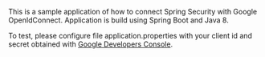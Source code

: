 This is a sample application of how to connect Spring Security with Google OpenIdConnect.
Application is build using Spring Boot and Java 8.

To test, please configure file application.properties with your client id and secret obtained with [Google Developers Console](https://console.developers.google.com/).